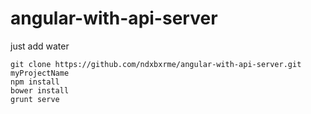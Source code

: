 angular-with-api-server
=======================
just add water
```
git clone https://github.com/ndxbxrme/angular-with-api-server.git myProjectName
npm install
bower install
grunt serve
```